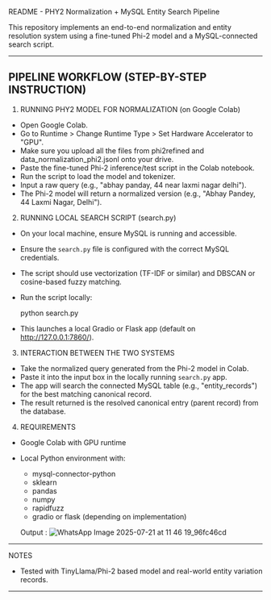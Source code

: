 README - PHY2 Normalization + MySQL Entity Search Pipeline

This repository implements an end-to-end normalization and entity resolution system using a fine-tuned Phi-2 model and a MySQL-connected search script.

--------------------------------------------------------------------------------
PIPELINE WORKFLOW (STEP-BY-STEP INSTRUCTION)
--------------------------------------------------------------------------------

1. RUNNING PHY2 MODEL FOR NORMALIZATION (on Google Colab)

- Open Google Colab.
- Go to Runtime > Change Runtime Type > Set Hardware Accelerator to "GPU".
- Make sure you upload all the files from phi2refined and data_normalization_phi2.jsonl onto your drive.
- Paste the fine-tuned Phi-2 inference/test script in the Colab notebook.
- Run the script to load the model and tokenizer.
- Input a raw query (e.g., "abhay panday, 44 near laxmi nagar delhi").
- The Phi-2 model will return a normalized version (e.g., "Abhay Pandey, 44 Laxmi Nagar, Delhi").

2. RUNNING LOCAL SEARCH SCRIPT (search.py)

- On your local machine, ensure MySQL is running and accessible.
- Ensure the `search.py` file is configured with the correct MySQL credentials.
- The script should use vectorization (TF-IDF or similar) and DBSCAN or cosine-based fuzzy matching.
- Run the script locally:

    python search.py

- This launches a local Gradio or Flask app (default on http://127.0.0.1:7860/).

3. INTERACTION BETWEEN THE TWO SYSTEMS

- Take the normalized query generated from the Phi-2 model in Colab.
- Paste it into the input box in the locally running `search.py` app.
- The app will search the connected MySQL table (e.g., "entity_records") for the best matching canonical record.
- The result returned is the resolved canonical entry (parent record) from the database.

4. REQUIREMENTS

- Google Colab with GPU runtime
- Local Python environment with:
    - mysql-connector-python
    - sklearn
    - pandas
    - numpy
    - rapidfuzz
    - gradio or flask (depending on implementation)
 
  Output : ![WhatsApp Image 2025-07-21 at 11 46 19_96fc46cd](https://github.com/user-attachments/assets/8cdb8848-1dab-4b08-8491-02abca34bb23)


--------------------------------------------------------------------------------
NOTES
- Tested with TinyLlama/Phi-2 based model and real-world entity variation records.

--------------------------------------------------------------------------------
